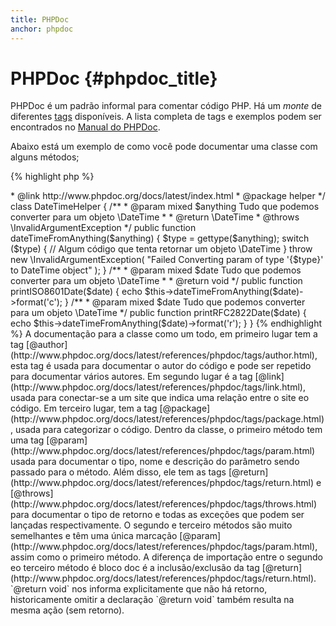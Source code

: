 ```yaml
---
title: PHPDoc
anchor: phpdoc
---
```


# PHPDoc {#phpdoc_title}

PHPDoc é um padrão informal para comentar código PHP. Há um *monte* de diferentes [tags](http://www.phpdoc.org/docs/latest/references/phpdoc/tags/index.html) disponíveis. A lista completa de tags e exemplos podem ser encontrados no [Manual do PHPDoc](http://www.phpdoc.org/docs/latest/index.html).

Abaixo está um exemplo de como você pode documentar uma classe com alguns métodos;

{% highlight php %}
<?php
/**
 * @author Um nome <a.name@example.com>
 * @link http://www.phpdoc.org/docs/latest/index.html
 * @package helper
 */
class DateTimeHelper
{
    /**
     * @param mixed $anything Tudo que podemos converter para um objeto \DateTime
     *
     * @return \DateTime
     * @throws \InvalidArgumentException
     */
    public function dateTimeFromAnything($anything)
    {
        $type = gettype($anything);

        switch ($type) {
            // Algum código que tenta retornar um objeto \DateTime
        }

        throw new \InvalidArgumentException(
            "Failed Converting param of type '{$type}' to DateTime object"
        );
    }

    /**
     * @param mixed $date Tudo que podemos converter para um objeto \DateTime
     *
     * @return void
     */
    public function printISO8601Date($date)
    {
        echo $this->dateTimeFromAnything($date)->format('c');
    }

    /**
     * @param mixed $date Tudo que podemos converter para um objeto \DateTime
     */
    public function printRFC2822Date($date)
    {
        echo $this->dateTimeFromAnything($date)->format('r');
    }
}
{% endhighlight %}

A documentação para a classe como um todo, em primeiro lugar tem a tag [@author](http://www.phpdoc.org/docs/latest/references/phpdoc/tags/author.html), esta tag é usada para documentar o autor do código e pode ser repetido para documentar vários autores. Em segundo lugar é a tag [@link](http://www.phpdoc.org/docs/latest/references/phpdoc/tags/link.html), usada para conectar-se a um site que indica uma relação entre o site eo código. Em terceiro lugar, tem a tag [@package](http://www.phpdoc.org/docs/latest/references/phpdoc/tags/package.html), usada para categorizar o código.

Dentro da classe, o primeiro método tem uma tag [@param](http://www.phpdoc.org/docs/latest/references/phpdoc/tags/param.html) usada para documentar o tipo, nome e descrição do parâmetro sendo passado para o método. Além disso, ele tem as tags [@return](http://www.phpdoc.org/docs/latest/references/phpdoc/tags/return.html) e [@throws](http://www.phpdoc.org/docs/latest/references/phpdoc/tags/throws.html) para documentar o tipo de retorno e todas as exceções que podem ser lançadas respectivamente.

O segundo e terceiro métodos são muito semelhantes e têm uma única marcação [@param](http://www.phpdoc.org/docs/latest/references/phpdoc/tags/param.html), assim como o primeiro método. A diferença de importação entre o segundo eo terceiro método é bloco doc é a inclusão/exclusão da tag [@return](http://www.phpdoc.org/docs/latest/references/phpdoc/tags/return.html). `@return void` nos informa explicitamente que não há retorno, historicamente omitir a declaração `@return void` também resulta na mesma ação (sem retorno).